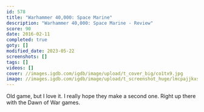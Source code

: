```yaml
---
id: 578
title: "Warhammer 40,000: Space Marine"
description: "Warhammer 40,000: Space Marine - Review"
score: 90
date: 2016-02-11
completed: true
goty: []
modified_date: 2023-05-22
screenshots: []
tags: []
videos: []
cover: //images.igdb.com/igdb/image/upload/t_cover_big/co1tx9.jpg
image: //images.igdb.com/igdb/image/upload/t_screenshot_huge/lmcpajjkxsrtd2ojankq.jpg
---
```

Old game, but I love it. I really hope they make a second one. Right up there with the Dawn of War games.